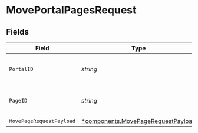 # MovePortalPagesRequest


## Fields

| Field                                                                                   | Type                                                                                    | Required                                                                                | Description                                                                             | Example                                                                                 |
| --------------------------------------------------------------------------------------- | --------------------------------------------------------------------------------------- | --------------------------------------------------------------------------------------- | --------------------------------------------------------------------------------------- | --------------------------------------------------------------------------------------- |
| `PortalID`                                                                              | *string*                                                                                | :heavy_check_mark:                                                                      | ID of the portal.                                                                       | f32d905a-ed33-46a3-a093-d8f536af9a8a                                                    |
| `PageID`                                                                                | *string*                                                                                | :heavy_check_mark:                                                                      | ID of the page.                                                                         | ebbac5b0-ac89-45c3-9d2e-c4542c657e79                                                    |
| `MovePageRequestPayload`                                                                | [*components.MovePageRequestPayload](../../models/components/movepagerequestpayload.md) | :heavy_minus_sign:                                                                      | move page                                                                               |                                                                                         |